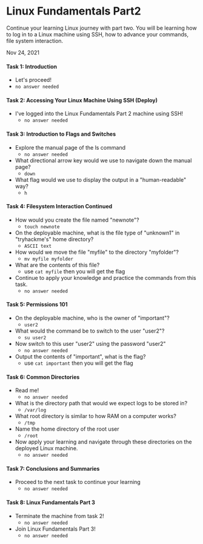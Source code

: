# Linux Fundamentals Part2

Continue your learning Linux journey with part two. You will be learning how to log in to a Linux machine using SSH, how to advance your commands, file system interaction.

Nov 24, 2021

#### Task 1: Introduction
- Let's proceed!
 - `no answer needed`

#### Task 2: Accessing Your Linux Machine Using SSH (Deploy)
- I've logged into the Linux Fundamentals Part 2 machine using SSH!
  - `no answer needed`

#### Task 3: Introduction to Flags and Switches
- Explore the manual page of the ls command
  - `no answer needed`
- What directional arrow key would we use to navigate down the manual page?
  - `down`
- What flag would we use to display the output in a "human-readable" way?
  - `h`

#### Task 4: Filesystem Interaction Continued
- How would you create the file named "newnote"?
  - `touch newnote`
- On the deployable machine, what is the file type of "unknown1" in "tryhackme's" home directory?
  - `ASCII text`
- How would we move the file "myfile" to the directory "myfolder"?
  - `mv myfile myfolder`
- What are the contents of this file?
  - use `cat myfile` then you will get the flag 
- Continue to apply your knowledge and practice the commands from this task.
  - `no answer needed`

#### Task 5: Permissions 101
- On the deployable machine, who is the owner of "important"?
  - `user2`
- What would the command be to switch to the user "user2"?
  - `su user2`
- Now switch to this user "user2" using the password "user2"
  - `no answer needed`
- Output the contents of "important", what is the flag?
  - use `cat important` then you will get the flag 

#### Task 6: Common Directories
- Read me!
  - `no answer needed`
- What is the directory path that would we expect logs to be stored in?
  - `/var/log`
- What root directory is similar to how RAM on a computer works?
  - `/tmp`
- Name the home directory of the root user 
  - `/root`
- Now apply your learning and navigate through these directories on the deployed Linux machine.
  - `no answer needed`

#### Task 7: Conclusions and Summaries
- Proceed to the next task to continue your learning
  - `no answer needed`

#### Task 8:  Linux Fundamentals Part 3
- Terminate the machine from task 2!
  - `no answer needed`
- Join Linux Fundamentals Part 3!
  - `no answer needed`
